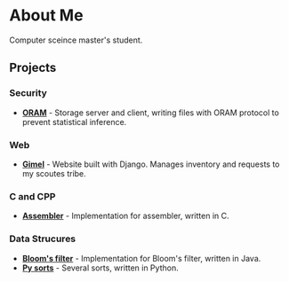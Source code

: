 # About Me
Computer sceince master's student.

## Projects

### Security

- **[ORAM](https://github.com/MajoRoth/ORAM)** - Storage server and client, writing files with ORAM protocol to prevent statistical inference.

### Web

- **[Gimel](https://github.com/MajoRoth/gimel)** - Website built with Django. Manages inventory and requests to my scoutes tribe.


### C and CPP
- **[Assembler](https://github.com/MajoRoth/Assembler)** - Implementation for assembler, written in C.


### Data Strucures
- **[Bloom's filter](https://github.com/MajoRoth/Bloom-Filter)** - Implementation for Bloom's filter, written in Java.
- **[Py sorts](https://github.com/MajoRoth/PYsorts)** - Several sorts, written in Python.
